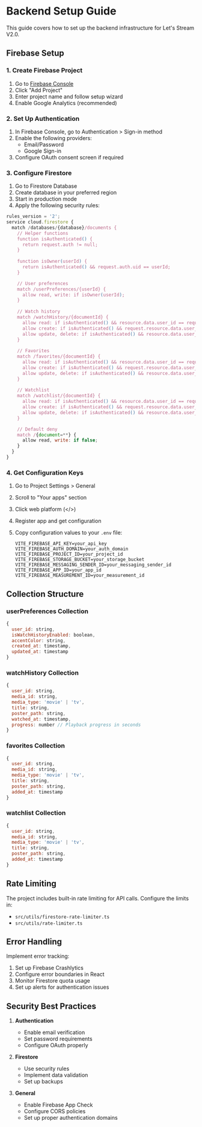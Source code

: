 
# Backend Setup Guide

This guide covers how to set up the backend infrastructure for Let's Stream V2.0.

## Firebase Setup

### 1. Create Firebase Project

1. Go to [Firebase Console](https://console.firebase.google.com/)
2. Click "Add Project"
3. Enter project name and follow setup wizard
4. Enable Google Analytics (recommended)

### 2. Set Up Authentication

1. In Firebase Console, go to Authentication > Sign-in method
2. Enable the following providers:
   - Email/Password
   - Google Sign-in
3. Configure OAuth consent screen if required

### 3. Configure Firestore

1. Go to Firestore Database
2. Create database in your preferred region
3. Start in production mode
4. Apply the following security rules:

```javascript
rules_version = '2';
service cloud.firestore {
  match /databases/{database}/documents {
    // Helper functions
    function isAuthenticated() {
      return request.auth != null;
    }
    
    function isOwner(userId) {
      return isAuthenticated() && request.auth.uid == userId;
    }

    // User preferences
    match /userPreferences/{userId} {
      allow read, write: if isOwner(userId);
    }
    
    // Watch history
    match /watchHistory/{documentId} {
      allow read: if isAuthenticated() && resource.data.user_id == request.auth.uid;
      allow create: if isAuthenticated() && request.resource.data.user_id == request.auth.uid;
      allow update, delete: if isAuthenticated() && resource.data.user_id == request.auth.uid;
    }
    
    // Favorites
    match /favorites/{documentId} {
      allow read: if isAuthenticated() && resource.data.user_id == request.auth.uid;
      allow create: if isAuthenticated() && request.resource.data.user_id == request.auth.uid;
      allow update, delete: if isAuthenticated() && resource.data.user_id == request.auth.uid;
    }
    
    // Watchlist
    match /watchlist/{documentId} {
      allow read: if isAuthenticated() && resource.data.user_id == request.auth.uid;
      allow create: if isAuthenticated() && request.resource.data.user_id == request.auth.uid;
      allow update, delete: if isAuthenticated() && resource.data.user_id == request.auth.uid;
    }

    // Default deny
    match /{document=**} {
      allow read, write: if false;
    }
  }
}
```

### 4. Get Configuration Keys

1. Go to Project Settings > General
2. Scroll to "Your apps" section
3. Click web platform (</>)
4. Register app and get configuration
5. Copy configuration values to your `.env` file:

   ```env
   VITE_FIREBASE_API_KEY=your_api_key
   VITE_FIREBASE_AUTH_DOMAIN=your_auth_domain
   VITE_FIREBASE_PROJECT_ID=your_project_id
   VITE_FIREBASE_STORAGE_BUCKET=your_storage_bucket
   VITE_FIREBASE_MESSAGING_SENDER_ID=your_messaging_sender_id
   VITE_FIREBASE_APP_ID=your_app_id
   VITE_FIREBASE_MEASUREMENT_ID=your_measurement_id
   ```

## Collection Structure

### userPreferences Collection

```javascript
{
  user_id: string,
  isWatchHistoryEnabled: boolean,
  accentColor: string,
  created_at: timestamp,
  updated_at: timestamp
}
```

### watchHistory Collection

```javascript
{
  user_id: string,
  media_id: string,
  media_type: 'movie' | 'tv',
  title: string,
  poster_path: string,
  watched_at: timestamp,
  progress: number // Playback progress in seconds
}
```

### favorites Collection

```javascript
{
  user_id: string,
  media_id: string,
  media_type: 'movie' | 'tv',
  title: string,
  poster_path: string,
  added_at: timestamp
}
```

### watchlist Collection

```javascript
{
  user_id: string,
  media_id: string,
  media_type: 'movie' | 'tv',
  title: string,
  poster_path: string,
  added_at: timestamp
}
```

## Rate Limiting

The project includes built-in rate limiting for API calls. Configure the limits in:

- `src/utils/firestore-rate-limiter.ts`
- `src/utils/rate-limiter.ts`

## Error Handling

Implement error tracking:

1. Set up Firebase Crashlytics
2. Configure error boundaries in React
3. Monitor Firestore quota usage
4. Set up alerts for authentication issues

## Security Best Practices

1. **Authentication**
   - Enable email verification
   - Set password requirements
   - Configure OAuth properly

2. **Firestore**
   - Use security rules
   - Implement data validation
   - Set up backups

3. **General**
   - Enable Firebase App Check
   - Configure CORS policies
   - Set up proper authentication domains
